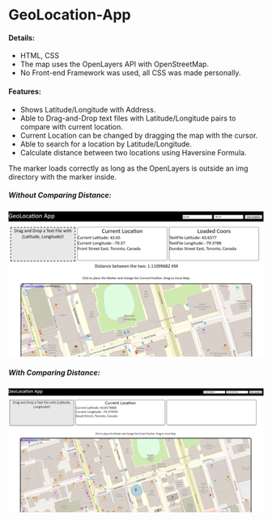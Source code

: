 # GeoLocation-App

<h4>Details:</h4>
<ul>
  <li>HTML, CSS</li>
   <li>The map uses the OpenLayers API with OpenStreetMap.</li>
  <li>No Front-end Framework was used, all CSS was made personally.</li>
</ul>

<h4>Features:</h4>
<ul>
  <li>Shows Latitude/Longitude with Address.</li>
  <li>Able to Drag-and-Drop text files with Latitude/Longitude pairs to compare with current location.</li>
  <li>Current Location can be changed by dragging the map with the cursor.</li>
  <li>Able to search for a location by Latitude/Longitude.</li>
  <li>Calculate distance between two locations using Haversine Formula.</li>
</ul>

The marker loads correctly as long as the OpenLayers is outside an img directory with the marker inside.

<h5>Without Comparing Distance:</h5>

![alt text](https://github.com/tonyshaocs/GeoLocation-App/blob/master/examples/ex_1.png)

<h5>With Comparing Distance:</h5>

![alt text](https://github.com/tonyshaocs/GeoLocation-App/blob/master/examples/ex_2.png)
